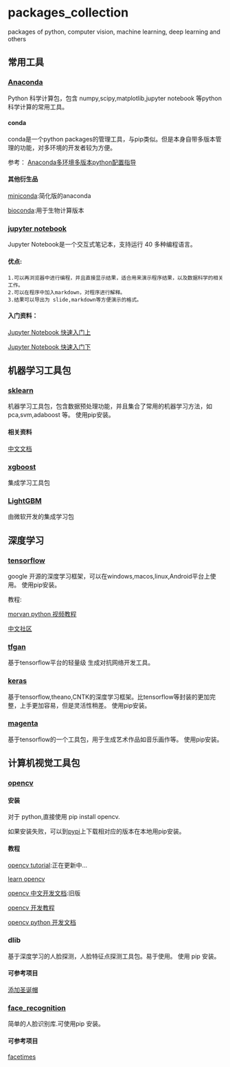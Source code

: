 # packages_collection
packages of python,  computer vision, machine learning, deep learning and others

## 常用工具
### [Anaconda](https://anaconda.org/)
Python 科学计算包，包含 numpy,scipy,matplotlib,jupyter notebook 等python科学计算的常用工具。
#### conda
conda是一个python packages的管理工具，与pip类似。但是本身自带多版本管理的功能，对多环境的开发者较为方便。

参考：
[Anaconda多环境多版本python配置指导](https://www.jianshu.com/p/d2e15200ee9b)

#### 其他衍生品
[miniconda](https://conda.io/miniconda.html):简化版的anaconda

[bioconda](https://bioconda.github.io/):用于生物计算版本

### [jupyter notebook](http://jupyter.org/)
Jupyter Notebook是一个交互式笔记本，支持运行 40 多种编程语言。

#### 优点:

    1.可以再浏览器中进行编程，并且直接显示结果，适合用来演示程序结果，以及数据科学的相关工作。
    2.可以在程序中加入markdown，对程序进行解释。
    3.结果可以导出为 slide,markdown等方便演示的格式。

#### 入门资料：
[Jupyter Notebook 快速入门上](http://codingpy.com/article/getting-started-with-jupyter-notebook-part-1/)

[Jupyter Notebook 快速入门下](http://codingpy.com/article/getting-started-with-jupyter-notebook-part-2/)

## 机器学习工具包
### [sklearn](http://sklearn.lzjqsdd.com/index.html)
机器学习工具包，包含数据预处理功能，并且集合了常用的机器学习方法，如 pca,svm,adaboost 等。
使用pip安装。
#### 相关资料
[中文文档](http://sklearn.lzjqsdd.com/index.html)

### [xgboost](http://xgboost.apachecn.org/cn/latest/)
集成学习工具包

### [LightGBM](https://github.com/Microsoft/LightGBM)
由微软开发的集成学习包

## 深度学习
### [tensorflow](https://www.tensorflow.org/get_started/)
google 开源的深度学习框架，可以在windows,macos,linux,Android平台上使用。
使用pip安装。

教程:

[morvan python 视频教程](https://morvanzhou.github.io/tutorials/machine-learning/tensorflow/)

[中文社区](http://www.tensorfly.cn/)

### [tfgan](https://github.com/tensorflow/tensorflow/tree/master/tensorflow/contrib/gan)
基于tensorflow平台的轻量级 生成对抗网络开发工具。

### [keras](https://keras.io/)
基于tensorflow,theano,CNTK的深度学习框架。比tensorflow等封装的更加完整，上手更加容易，但是灵活性稍差。
使用pip安装。
### [magenta](https://github.com/tensorflow/magenta)
基于tensorflow的一个工具包，用于生成艺术作品如音乐画作等。
使用pip安装。
## 计算机视觉工具包
### [opencv](https://opencv.org/)
#### 安装
对于 python,直接使用 pip install opencv.

如果安装失败，可以到[pypi](https://pypi.python.org/pypi/opencv-python)上下载相对应的版本在本地用pip安装。

#### 教程
[opencv tutorial](https://github.com/weiuniverse/cv_tutorial):正在更新中...

[learn opencv](http://www.learnopencv.com/)

[opencv 中文开发文档](http://www.linuxidc.com/Linux/2015-08/121400.htm):旧版

[opencv 开发教程](https://github.com/makelove/OpenCV-Python-Tutorial)

[opencv python 开发文档](https://docs.opencv.org/3.3.0/d6/d00/tutorial_py_root.html)

### dlib
基于深度学习的人脸探测，人脸特征点探测工具包。易于使用。
使用 pip 安装。

#### 可参考项目

[添加圣诞帽](https://github.com/weiuniverse/add_chrismas_hat)

### [face_recognition](https://github.com/ageitgey/face_recognition)
简单的人脸识别库.可使用pip 安装。

#### 可参考项目
[facetimes](https://github.com/weiuniverse/facetimes/blob/master/project/face_detection_v3.py)

